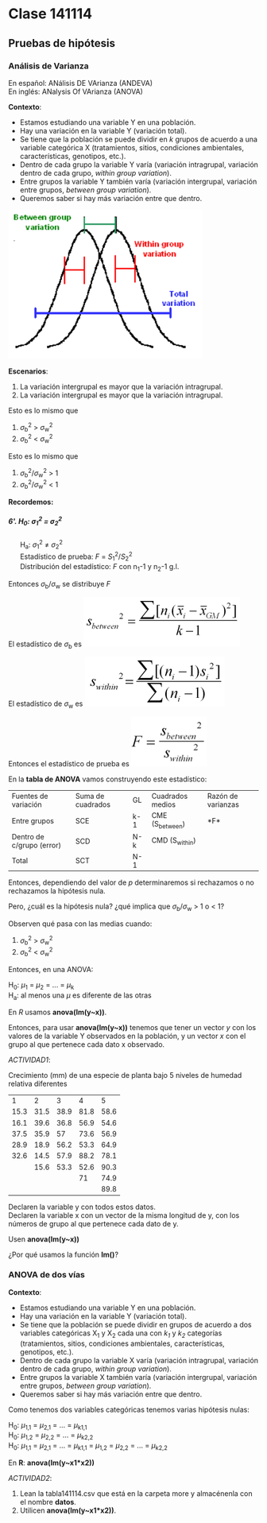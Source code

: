 # Clase 141114

## Pruebas de hipótesis

### Análisis de Varianza

En español: ANálisis DE VArianza (ANDEVA)<br>
En inglés: ANalysis Of VArianza (ANOVA)

**Contexto**:

* Estamos estudiando una variable Y en una población.<br>
* Hay una variación en la variable Y (variación total).<br>
* Se tiene que la población se puede dividir en *k* grupos de acuerdo a una variable categórica X (tratamientos, sitios, condiciones ambientales, características, genotipos, etc.).<br>
* Dentro de cada grupo la variable Y varía (variación intragrupal, variación dentro de cada grupo, *within group variation*).<br>
* Entre grupos la variable Y también varía (variación intergrupal, variación entre grupos, *between group variation*).<br>
* Queremos saber si hay más variación entre que dentro.

<img src="./more/ANOVA.png" height="300px" />

**Escenarios**:

1. La variación intergrupal es mayor que la variación intragrupal.<br>
2. La variación intergrupal es mayor que la variación intragrupal.

Esto es lo mismo que

1. *&sigma;*<sub>b</sub><sup>2</sup> > *&sigma;*<sub>w</sub><sup>2</sup><br>
2. *&sigma;*<sub>b</sub><sup>2</sup> < *&sigma;*<sub>w</sub><sup>2</sup>

Esto es lo mismo que

1. *&sigma;*<sub>b</sub><sup>2</sup>/*&sigma;*<sub>w</sub><sup>2</sup> > 1<br>
2. *&sigma;*<sub>b</sub><sup>2</sup>/*&sigma;*<sub>w</sub><sup>2</sup> < 1

**Recordemos:**

##### 6'.  H<sub>0</sub>: *&sigma;*<sub>1</sub><sup>2</sup> = *&sigma;*<sub>2</sub><sup>2</sup><br>
&nbsp;&nbsp;&nbsp;&nbsp;&nbsp;&nbsp;H<sub>a</sub>: *&sigma;*<sub>1</sub><sup>2</sup> ≠ *&sigma;*<sub>2</sub><sup>2</sup><br>
&nbsp;&nbsp;&nbsp;&nbsp;&nbsp;&nbsp;Estadístico de prueba: *F* = *S*<sub>1</sub><sup>2</sup>/*S*<sub>2</sub><sup>2</sup><br>
&nbsp;&nbsp;&nbsp;&nbsp;&nbsp;&nbsp;Distribución del estadístico: *F* con n<sub>1</sub>-1 y n<sub>2</sub>-1 g.l.

Entonces *&sigma;*<sub>b</sub>/*&sigma;*<sub>w</sub> se distribuye *F*

El estadístico de *&sigma;*<sub>b</sub> es <img src="./more/Sb.png" height="100px" />

El estadístico de *&sigma;*<sub>w</sub> es <img src="./more/Sw.png" height="100px" />

Entonces el estadístico de prueba es <img src="./more/F.png" height="100px" />

En la **tabla de ANOVA** vamos construyendo este estadístico:

<TABLE>
   <TR>
	   <TD>Fuentes de variación</TD>
	   <TD>Suma de cuadrados</TD>
	   <TD>GL</TD>
	   <TD>Cuadrados medios</TD>
	   <TD>Razón de varianzas</TD>
   </TR>
   <TR>
	   <TD>Entre grupos</TD>
	   <TD>SCE</TD>
	   <TD>k-1</TD>
	   <TD>CME (S<sub>between</sub>)</TD>
	   <TD>*F*</TD>
   </TR>
   <TR>
	   <TD>Dentro de c/grupo (error)</TD>
	   <TD>SCD</TD>
	   <TD>N-k</TD>
	   <TD>CMD (S<sub>within</sub>)</TD>
	   <TD> </TD>
   </TR>
   <TR>
	   <TD>Total</TD>
	   <TD>SCT</TD>
	   <TD>N-1</TD>
	   <TD> </TD>
	   <TD> </TD>
   </TR>   
</TABLE>

Entonces, dependiendo del valor de *p* determinaremos si rechazamos o no rechazamos la hipótesis nula.

Pero, ¿cuál es la hipótesis nula? ¿qué implica que *&sigma;*<sub>b</sub>/*&sigma;*<sub>w</sub> > 1 o < 1?

Observen qué pasa con las medias cuando:

1. *&sigma;*<sub>b</sub><sup>2</sup> > *&sigma;*<sub>w</sub><sup>2</sup><br>
2. *&sigma;*<sub>b</sub><sup>2</sup> < *&sigma;*<sub>w</sub><sup>2</sup>

Entonces, en una ANOVA:

H<sub>0</sub>: *µ*<sub>1</sub> = *µ*<sub>2</sub> = ... = *µ*<sub>k</sub><br>
H<sub>a</sub>: al menos una *µ* es diferente de las otras

En *R* usamos **anova(lm(y~x))**.

Entonces, para usar **anova(lm(y~x))** tenemos que tener un vector *y* con los valores de la variable Y observados en la población, y un vector *x* con el grupo al que pertenece cada dato x observado.

*ACTIVIDAD1*:

Crecimiento (mm) de una especie de planta bajo 5 niveles de humedad relativa diferentes

<TABLE>
<TR><TD>1</TD><TD>2</TD><TD>3</TD><TD>4</TD><TD>5</TD></TR>  
<TR><TD>15.3</TD><TD>31.5</TD><TD>38.9</TD><TD>81.8</TD><TD>58.6</TD></TR>  
<TR><TD>16.1</TD><TD>39.6</TD><TD>36.8</TD><TD>56.9</TD><TD>54.6</TD></TR>  
<TR><TD>37.5</TD><TD>35.9</TD><TD>57</TD><TD>73.6</TD><TD>56.9</TD></TR>  
<TR><TD>28.9</TD><TD>18.9</TD><TD>56.2</TD><TD>53.3</TD><TD>64.9</TD></TR>  
<TR><TD>32.6</TD><TD>14.5</TD><TD>57.9</TD><TD>88.2</TD><TD>78.1</TD></TR>  
<TR><TD> </TD> </TD><TD>15.6</TD><TD>53.3</TD><TD>52.6</TD><TD>90.3</TD></TR>  
<TR><TD> </TD><TD> </TD><TD> </TD><TD>71</TD><TD>74.9</TD></TR>  
<TR><TD> </TD><TD> </TD><TD> </TD><TD> </TD><TD>89.8</TD></TR>  
</TABLE>

Declaren la variable y con todos estos datos.<br>
Declaren la variable x con un vector de la misma longitud de y, con los números de grupo al que pertenece cada dato de y.

Usen **anova(lm(y~x))**

¿Por qué usamos la función **lm()**?

### ANOVA de dos vías

**Contexto**:

* Estamos estudiando una variable Y en una población.<br>
* Hay una variación en la variable Y (variación total).<br>
* Se tiene que la población se puede dividir en grupos de acuerdo a dos variables categóricas X<sub>1</sub> y X<sub>2</sub> cada una con *k<sub>1</sub>* y *k<sub>2</sub>* categorías (tratamientos, sitios, condiciones ambientales, características, genotipos, etc.).<br>
* Dentro de cada grupo la variable X varía (variación intragrupal, variación dentro de cada grupo, *within group variation*).<br>
* Entre grupos la variable X también varía (variación intergrupal, variación entre grupos, *between group variation*).<br>
* Queremos saber si hay más variación entre que dentro.

Como tenemos dos variables categóricas tenemos varias hipótesis nulas:

H<sub>0</sub>: *µ*<sub>1,1</sub> = *µ*<sub>2,1</sub> = ... = *µ*<sub>k1,1</sub><br> 
H<sub>0</sub>: *µ*<sub>1,2</sub> = *µ*<sub>2,2</sub> = ... = *µ*<sub>k2,2</sub><br>
H<sub>0</sub>: *µ*<sub>1,1</sub> = *µ*<sub>2,1</sub> = ... = *µ*<sub>k1,1</sub> = *µ*<sub>1,2</sub> = *µ*<sub>2,2</sub> = ... = *µ*<sub>k2,2</sub><br>

En **R**: **anova(lm(y~x1*x2))**

*ACTIVIDAD2*:

1. Lean la tabla141114.csv que está en la carpeta more y almacénenla con el nombre **datos**.<br>
2. Utilicen **anova(lm(y~x1*x2))**.
